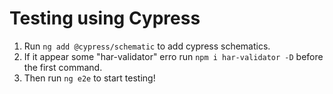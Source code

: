 # Testing using Cypress

1. Run `ng add @cypress/schematic` to add cypress schematics.
2. If it appear some "har-validator" erro run `npm i har-validator -D` before the first command.
3. Then run `ng e2e` to start testing!
